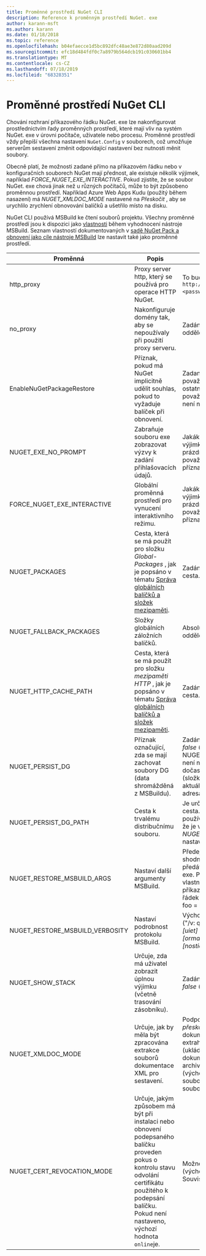 ```yaml
---
title: Proměnné prostředí NuGet CLI
description: Reference k proměnným prostředí NuGet. exe
author: karann-msft
ms.author: karann
ms.date: 01/18/2018
ms.topic: reference
ms.openlocfilehash: b04efaecce1d5bc892dfc48ae3e872d80aad209d
ms.sourcegitcommit: efc18d484fdf0c7a8979b564dcb191c030601bb4
ms.translationtype: MT
ms.contentlocale: cs-CZ
ms.lasthandoff: 07/18/2019
ms.locfileid: "68328351"
---
```

# <a name="nuget-cli-environment-variables"></a>Proměnné prostředí NuGet CLI

Chování rozhraní příkazového řádku NuGet. exe lze nakonfigurovat prostřednictvím řady proměnných prostředí, které mají vliv na systém NuGet. exe v úrovni počítače, uživatele nebo procesu. Proměnné prostředí vždy přepíší všechna nastavení `NuGet.Config` v souborech, což umožňuje serverům sestavení změnit odpovídající nastavení bez nutnosti měnit soubory.

Obecně platí, že možnosti zadané přímo na příkazovém řádku nebo v konfiguračních souborech NuGet mají přednost, ale existuje několik výjimek, například *FORCE_NUGET_EXE_INTERACTIVE*. Pokud zjistíte, že se soubor NuGet. exe chová jinak než u různých počítačů, může to být způsobeno proměnnou prostředí. Například Azure Web Apps Kudu (použitý během nasazení) má *NUGET_XMLDOC_MODE* nastavené na *Přeskočit* , aby se urychlilo zrychlení obnovování balíčků a ušetřilo místo na disku.

NuGet CLI používá MSBuild ke čtení souborů projektu. Všechny proměnné prostředí jsou k dispozici jako [vlastnosti](/visualstudio/msbuild/msbuild-command-line-reference) během vyhodnocení nástroje MSBuild.
Seznam vlastností dokumentovaných v [sadě NuGet Pack a obnovení jako cíle nástroje MSBuild](../msbuild-targets.md#restore-properties) lze nastavit také jako proměnné prostředí.

| Proměnná | Popis | Poznámky |
| --- | --- | --- |
| http_proxy | Proxy server http, který se používá pro operace HTTP NuGet. | To bude určeno jako `http://<username>:<password>@proxy.com`. |
| no_proxy | Nakonfiguruje domény tak, aby se nepoužívaly při použití proxy serveru. | Zadáno jako domény oddělené čárkou (,). |
| EnableNuGetPackageRestore | Příznak, pokud má NuGet implicitně udělit souhlas, pokud to vyžaduje balíček při obnovení. | Zadaný příznak se považuje za *true* nebo *1*, ostatní hodnota se považuje za příznak, že není nastavená. |
| NUGET_EXE_NO_PROMPT | Zabraňuje souboru exe zobrazovat výzvy k zadání přihlašovacích údajů. | Jakákoli hodnota s výjimkou null nebo prázdného řetězce bude považována za nastavenou příznakem/true. |
| FORCE_NUGET_EXE_INTERACTIVE | Globální proměnná prostředí pro vynucení interaktivního režimu. | Jakákoli hodnota s výjimkou null nebo prázdného řetězce bude považována za nastavenou příznakem/true. |
| NUGET_PACKAGES | Cesta, která se má použít pro složku *Global-Packages* , jak je popsáno v tématu [Správa globálních balíčků a složek mezipaměti](../../consume-packages/managing-the-global-packages-and-cache-folders.md). | Zadáno jako absolutní cesta. |
| NUGET_FALLBACK_PACKAGES | Složky globálních záložních balíčků. | Absolutní cesty ke složkám oddělené středníkem (;). |
| NUGET_HTTP_CACHE_PATH | Cesta, která se má použít pro složku *mezipaměti HTTP* , jak je popsáno v tématu [Správa globálních balíčků a složek mezipaměti](../../consume-packages/managing-the-global-packages-and-cache-folders.md). | Zadáno jako absolutní cesta. |
| NUGET_PERSIST_DG | Příznak označující, zda se mají zachovat soubory DG (data shromážděná z MSBuildu). | Zadáno jako *true* nebo *false* (výchozí), pokud NUGET_PERSIST_DG_PATH není nastavené, uloží se do dočasného adresáře (složka NuGetScratch v aktuálním dočasném adresáři prostředí). |
| NUGET_PERSIST_DG_PATH | Cesta k trvalému distribučnímu souboru. | Je určena jako absolutní cesta. Tato možnost se používá pouze v případě, že je vlastnost *NUGET_PERSIST_DG* nastavena na hodnotu true. |
| NUGET_RESTORE_MSBUILD_ARGS | Nastaví další argumenty MSBuild. | Předejte argumenty shodné s tím, jak byste je předávali nástroji MSBuild. exe. Příkladem nastavení vlastnosti projektu foo z příkazového řádku na řádek hodnoty by byl/p: foo = bar. |
| NUGET_RESTORE_MSBUILD_VERBOSITY | Nastaví podrobnost protokolu MSBuild. | Výchozí hodnota  je tichá ("/v: q"). Možné hodnoty *q [uiet]* , *m [inimal]* , *n [ormal]* , *d [etailed]* a *diag [nostic]* . |
| NUGET_SHOW_STACK | Určuje, zda má uživatel zobrazit úplnou výjimku (včetně trasování zásobníku). | Zadáno jako *true* nebo *false* (výchozí). |
| NUGET_XMLDOC_MODE | Určuje, jak by měla být zpracována extrakce souborů dokumentace XML pro sestavení. | Podporované režimy jsou *přeskočeny* (soubory dokumentace XML nejsou extrahovány), *komprimují* (ukládají soubory dokumentů XML jako archiv zip) nebo *žádné* (výchozí, považujte soubory doc XML za běžné soubory). |
| NUGET_CERT_REVOCATION_MODE | Určuje, jakým způsobem má být při instalaci nebo obnovení podepsaného balíčku proveden pokus o kontrolu stavu odvolání certifikátu použitého k podepsání balíčku. Pokud není nastaveno, výchozí hodnota `online`je.| Možné hodnoty jsou *online* (výchozí), *offline*.  Související s [NU3028](../errors-and-warnings/NU3028.md) |

